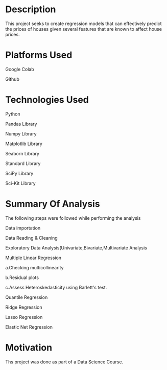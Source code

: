 # Description
This project seeks to create regression models that can effectively predict the prices of houses given several features that are known to affect house prices.


# Platforms Used
Google Colab

Github

# Technologies Used
Python

Pandas Library

Numpy Library

Matplotlib Library

Seaborn Library

Standard Library

SciPy Library

Sci-Kit Library

# Summary Of Analysis
The following steps were followed while performing the analysis

Data importation

Data Reading & Cleaning

Exploratory Data Analysis(Univariate,Bivariate,Multivariate Analysis

Multiple Linear Regression

a.Checking multicollinearity

b.Residual plots

c.Assess Heteroskedasticity using Barlett's test.

Quantile Regression

Ridge Regression

Lasso Regression

Elastic Net Regression

# Motivation
Ths project was done as part of a Data Science Course.
